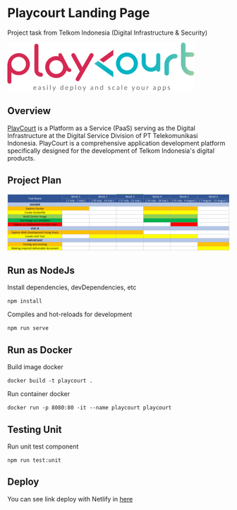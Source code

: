 # Playcourt Landing Page 

Project task from Telkom Indonesia (Digital Infrastructure & Security)

![logo](https://raw.githubusercontent.com/hibrizys/landing-page-playcourt/main/src/assets/img/logo.png)

## Overview

[PlayCourt](https://playcourt.id/) is a Platform as a Service (PaaS) serving as the Digital Infrastructure at the Digital Service Division of PT Telekomunikasi Indonesia. PlayCourt is a comprehensive application development platform specifically designed for the development of Telkom Indonesia's digital products.

## Project Plan

![Project Plan](https://raw.githubusercontent.com/hibrizys/landing-page-playcourt/main/src/assets/img/Project_Plan.png)

## Run as NodeJs

Install dependencies, devDependencies, etc
```
npm install
```

Compiles and hot-reloads for development
```
npm run serve
```

## Run as Docker

Build image docker
```
docker build -t playcourt .
```

Run container docker    
```
docker run -p 8080:80 -it --name playcourt playcourt
```

## Testing Unit

Run unit test component
```
npm run test:unit
```

## Deploy

You can see link deploy with Netlify in [here](https://playcourt.netlify.app/)
